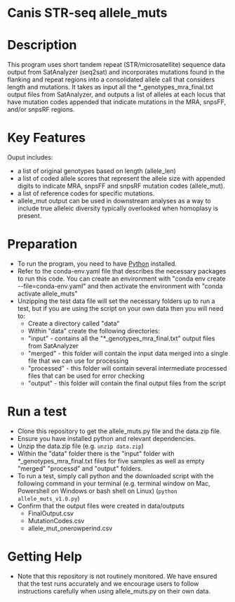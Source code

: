 # Canis STR-seq allele_muts

# Description
This program uses short tandem repeat (STR/microsatellite) sequence data output from SatAnalyzer (seq2sat) and incorporates mutations found in the flanking and repeat regions into a consolidated allele call that considers length and mutations. It takes as input all the *_genotypes_mra_final.txt output files from SatAnalyzer, and outputs a list of alleles at each locus that have mutation codes appended that indicate mutations in the MRA, snpsFF, and/or snpsRF regions. 

# Key Features
Ouput includes:
* a list of original genotypes based on length (allele_len)
* a list of coded allele scores that represent the allele size with appended digits to indicate MRA, snpsFF and snpsRF mutation codes (allele_mut).
* a list of reference codes for specific mutations.
* allele_mut output can be used in downstream analyses as a way to include true alleleic diversity typically overlooked when homoplasy is present.

# Preparation
* To run the program, you need to have [Python](https://www.python.org/downloads/) installed.
* Refer to the conda-env.yaml file that describes the necessary packages to run this code. You can create an environment with "conda env create --file=conda-env.yaml" and then activate the environment with "conda activate allele_muts" 
* Unzipping the test data file will set the necessary folders up to run a test, but if you are using the script on your own data then you will need to:
  * Create a directory called "data"
  * Within "data" create the following directories:
  *    "input" - contains all the "*_genotypes_mra_final.txt" output files from SatAnalyzer
  *    "merged" - this folder will contain the input data merged into a single file that we can use for processing 
  *    "processed" - this folder will contain several intermediate processed files that can be used for error checking
  *    "output" - this folder will contain the final output files from the script

# Run a test
* Clone this repository to get the allele_muts.py file and the data.zip file.
* Ensure you have installed python and relevant dependencies.
* Unzip the data.zip file (e.g. `unzip data.zip`)
* Within the "data" folder there is the "input" folder with *_genotypes_mra_final.txt files for five samples as well as empty "merged" "processd" and "output" folders.
* To run a test, simply call python and the downloaded script with the following command in your terminal (e.g. terminal window on Mac, Powershell on Windows or bash shell on Linux) (`python allele_muts_v1.0.py`)
* Confirm that the output files were created in data/outputs
  * FinalOutput.csv
  * MutationCodes.csv
  * allele_mut_onerowperind.csv

# Getting Help
* Note that this repository is not routinely monitored. We have ensured that the test runs accurately and we encourage users to follow instructions carefully when using allele_muts.py on their own data. 
